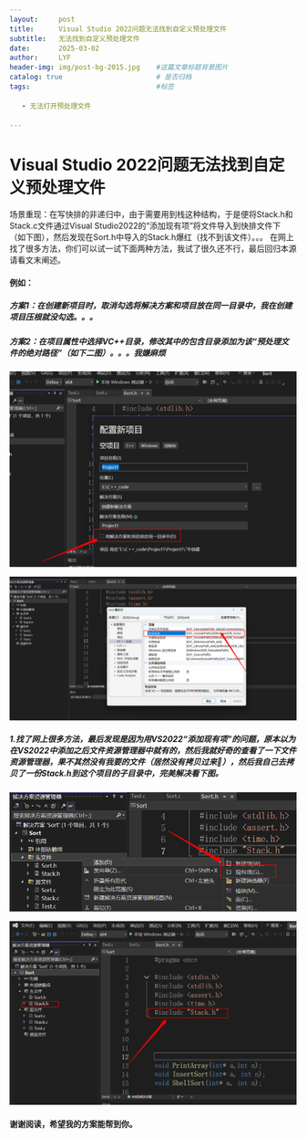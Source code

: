 ```yaml
---
layout: 	post
title: 		Visual Studio 2022问题无法找到自定义预处理文件
subtitle: 	无法找到自定义预处理文件
date:		2025-03-02
author:		LYF
header-img: img/post-bg-2015.jpg 	#这篇文章标题背景图片
catalog: true 						# 是否归档
tags:								#标签

   - 无法打开预处理文件
     
---
```


# Visual Studio 2022问题无法找到自定义预处理文件

场景重现：在写快排的非递归中，由于需要用到栈这种结构，于是便将Stack.h和Stack.c文件通过Visual Studio2022的“添加现有项”将文件导入到快排文件下（如下图），然后发现在Sort.h中导入的Stack.h爆红（找不到该文件）。。。 在网上找了很多方法，你们可以试一试下面两种方法，我试了很久还不行，最后回归本源请看文末阐述。

#### 例如：

##### 方案1：在创建新项目时，取消勾选将解决方案和项目放在同一目录中，我在创建项目压根就没勾选。。。

##### 方案2：在项目属性中选择VC++目录，修改其中的包含目录添加为该“预处理文件的绝对路径”（如下二图）。。。我嫌麻烦

![image-20250426221052152](https://github.com/Liyff/liyff.github.io/blob/master/_posts/images/image-20250426221052152.png?raw=true)

![image-20250426221612166](https://github.com/Liyff/liyff.github.io/blob/master/_posts/images/image-20250426221612166.png?raw=true)



##### 1.找了网上很多方法，最后发现是因为用VS2022“添加现有项”的问题，原本以为在VS2022中添加之后文件资源管理器中就有的，然后我就好奇的查看了一下文件资源管理器，果不其然没有我要的文件（居然没有拷贝过来🤯），然后我自己去拷贝了一份Stack.h到这个项目的子目录中，完美解决看下图。

![image-20250426220405988](https://github.com/Liyff/liyff.github.io/blob/master/_posts/images/image-20250426220405988.png?raw=true)

![image-20250426233441413](https://github.com/Liyff/liyff.github.io/blob/master/_posts/images/image-20250426233441413.png?raw=true)

#### 谢谢阅读，希望我的方案能帮到你。